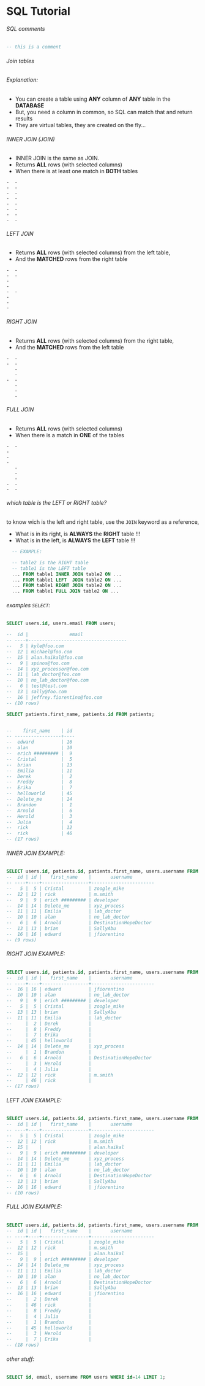 # SQL Tutorial

###### SQL comments

```sql
-- this is a comment
```

###### Join tables

###### Explanation:

- You can create a table using __ANY__ column of __ANY__ table in the __DATABASE__
- But, you need a column in common, so SQL can match that and return results
- They are virtual tables, they are created on the fly...


###### INNER JOIN (JOIN)
- INNER JOIN is the same as JOIN.
- Returns __ALL__ rows (with selected columns)
- When there is at least one match in __BOTH__ tables

```
-  -
-  -
-  -
-  -
-  -
-  -
-  -
-  -
```

###### LEFT JOIN
- Returns __ALL__ rows (with selected columns) from the left table,
- And the __MATCHED__ rows from the right table

```
-  -
-  -
-
-
-  -
-
-
-
```

###### RIGHT JOIN
- Returns __ALL__ rows (with selected columns) from the right table,
- And the __MATCHED__ rows from the left table

```
-  -
-  -
   -
   -
-  -
   -
   -
   -
```

###### FULL JOIN
- Returns __ALL__ rows (with selected columns)
- When there is a match in __ONE__ of the tables

```
-  -
-
-
-
   -
   -
   -
-  -
-  -
```

###### which table is the LEFT or RIGHT table?
to know wich is the left and right table, use the `JOIN` keyword as a reference,

- What is in its right, is __ALWAYS__ the __RIGHT__ table !!!
- What is in the left, is __ALWAYS__ the __LEFT__ table !!!

```sql
  -- EXAMPLE:

  -- table2 is the RIGHT table
  -- table1 is the LEFT table
  ... FROM table1 INNER JOIN table2 ON ...
  ... FROM table1 LEFT  JOIN table2 ON ...
  ... FROM table1 RIGHT JOIN table2 ON ...
  ... FROM table1 FULL JOIN table2 ON ...
```

###### examples `SELECT`:

```sql
SELECT users.id, users.email FROM users;

--  id |               email
-- ----+------------------------------------
--   5 | kyle@foo.com
--  12 | michael@foo.com
--  15 | alan.haikal@foo.com
--   9 | spinos@foo.com
--  14 | xyz_processor@foo.com
--  11 | lab_doctor@foo.com
--  10 | no_lab_doctor@foo.com
--   6 | test@test.com
--  13 | sally@foo.com
--  16 | jeffrey.fiorentino@foo.com
-- (10 rows)

SELECT patients.first_name, patients.id FROM patients;


--    first_name    | id
-- -----------------+----
--  edward          | 16
--  alan            | 10
--  erich ######### |  9
--  Cristal         |  5
--  brian           | 13
--  Emilia          | 11
--  Derek           |  2
--  Freddy          |  8
--  Erika           |  7
--  helloworld      | 45
--  Delete_me       | 14
--  Brandon         |  1
--  Arnold          |  6
--  Herold          |  3
--  Julia           |  4
--  rick            | 12
--  rick            | 46
-- (17 rows)
```

###### INNER JOIN EXAMPLE:
```sql
SELECT users.id, patients.id, patients.first_name, users.username FROM users INNER JOIN patients ON patients.id=users.id;
--  id | id |   first_name    |       username
-- ----+----+-----------------+-----------------------
--   5 |  5 | Cristal         | zoogle_mike
--  12 | 12 | rick            | m.smith
--   9 |  9 | erich ######### | developer
--  14 | 14 | Delete_me       | xyz_process
--  11 | 11 | Emilia          | lab_doctor
--  10 | 10 | alan            | no_lab_doctor
--   6 |  6 | Arnold          | DestinationHopeDoctor
--  13 | 13 | brian           | SallyAbu
--  16 | 16 | edward          | jfiorentino
-- (9 rows)
```

###### RIGHT JOIN EXAMPLE:
```sql
SELECT users.id, patients.id, patients.first_name, users.username FROM users RIGHT JOIN patients ON patients.id=users.id;
--  id | id |   first_name    |       username
-- ----+----+-----------------+-----------------------
--  16 | 16 | edward          | jfiorentino
--  10 | 10 | alan            | no_lab_doctor
--   9 |  9 | erich ######### | developer
--   5 |  5 | Cristal         | zoogle_mike
--  13 | 13 | brian           | SallyAbu
--  11 | 11 | Emilia          | lab_doctor
--     |  2 | Derek           |
--     |  8 | Freddy          |
--     |  7 | Erika           |
--     | 45 | helloworld      |
--  14 | 14 | Delete_me       | xyz_process
--     |  1 | Brandon         |
--   6 |  6 | Arnold          | DestinationHopeDoctor
--     |  3 | Herold          |
--     |  4 | Julia           |
--  12 | 12 | rick            | m.smith
--     | 46 | rick            |
-- (17 rows)
```

###### LEFT JOIN EXAMPLE:
```sql
SELECT users.id, patients.id, patients.first_name, users.username FROM users LEFT JOIN patients ON patients.id=users.id;
--  id | id |   first_name    |       username
-- ----+----+-----------------+-----------------------
--   5 |  5 | Cristal         | zoogle_mike
--  12 | 12 | rick            | m.smith
--  15 |    |                 | alan.haikal
--   9 |  9 | erich ######### | developer
--  14 | 14 | Delete_me       | xyz_process
--  11 | 11 | Emilia          | lab_doctor
--  10 | 10 | alan            | no_lab_doctor
--   6 |  6 | Arnold          | DestinationHopeDoctor
--  13 | 13 | brian           | SallyAbu
--  16 | 16 | edward          | jfiorentino
-- (10 rows)
```

###### FULL JOIN EXAMPLE:
```sql
SELECT users.id, patients.id, patients.first_name, users.username FROM users FULL JOIN patients ON patients.id=users.id;
--  id | id |   first_name    |       username
-- ----+----+-----------------+-----------------------
--   5 |  5 | Cristal         | zoogle_mike
--  12 | 12 | rick            | m.smith
--  15 |    |                 | alan.haikal
--   9 |  9 | erich ######### | developer
--  14 | 14 | Delete_me       | xyz_process
--  11 | 11 | Emilia          | lab_doctor
--  10 | 10 | alan            | no_lab_doctor
--   6 |  6 | Arnold          | DestinationHopeDoctor
--  13 | 13 | brian           | SallyAbu
--  16 | 16 | edward          | jfiorentino
--     |  2 | Derek           |
--     | 46 | rick            |
--     |  8 | Freddy          |
--     |  4 | Julia           |
--     |  1 | Brandon         |
--     | 45 | helloworld      |
--     |  3 | Herold          |
--     |  7 | Erika           |
-- (18 rows)

```



###### other stuff:
```sql
SELECT id, email, username FROM users WHERE id=14 LIMIT 1;
```
